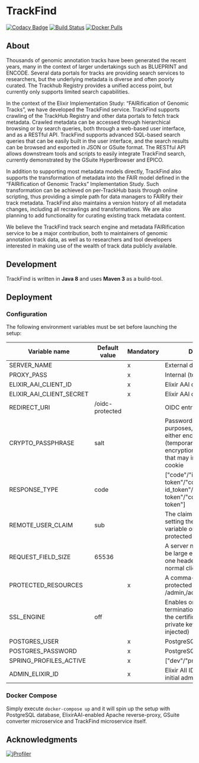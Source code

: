 # TrackFind

[![Codacy Badge](https://api.codacy.com/project/badge/Grade/c3f38d6ea0184dab99bf012a04892c4c)](https://www.codacy.com/app/dtitov/trackfind?utm_source=github.com&amp;utm_medium=referral&amp;utm_content=elixir-no-nels/trackfind&amp;utm_campaign=Badge_Grade)
[![Build Status](https://travis-ci.org/elixir-no-nels/trackfind.svg?branch=master)](https://travis-ci.org/elixir-no-nels/trackfind)
[![Docker Pulls](https://img.shields.io/docker/pulls/nels/trackfind.svg)](https://hub.docker.com/r/nels/trackfind/)

## About

Thousands of genomic annotation tracks have been generated the recent years, many in the context of larger undertakings such as BLUEPRINT and ENCODE. Several data portals for tracks are providing search services to researchers, but the underlying metadata is diverse and often poorly curated. The Trackhub Registry provides a unified access point, but currently only supports limited search capabilities.

In the context of the Elixir Implementation Study: “FAIRification of Genomic Tracks”, we have developed the TrackFind service. TrackFind supports crawling of the TrackHub Registry and other data portals to fetch track metadata. Crawled metadata can be accessed through hierarchical browsing or by search queries, both through a web-based user interface, and as a RESTful API. TrackFind supports advanced SQL-based search queries that can be easily built in the user interface, and the search results can be browsed and exported in JSON or GSuite format. The RESTful API allows downstream tools and scripts to easily integrate TrackFind search, currently demonstrated by the GSuite HyperBrowser and EPICO. 

In addition to supporting most metadata models directly, TrackFind also supports the transformation of metadata into the FAIR model defined in the “FAIRification of Genomic Tracks” Implementation Study. Such transformation can be achieved on per-TrackHub basis through online scripting, thus providing a simple path for data managers to FAIRify their track metadata. TrackFind also maintains a version history of all metadata changes, including all recrawlings and transformations. We are also planning to add functionality for curating existing track metadata content.

We believe the TrackFind track search engine and metadata FAIRification service to be a major contribution, both to maintainers of genomic annotation track data, as well as to researchers and tool developers interested in making use of the wealth of track data publicly available. 


## Development
TrackFind is written in **Java 8** and uses **Maven 3** as a build-tool.

## Deployment

### Configuration
The following environment variables must be set before launching the setup:

| Variable name            | Default value   | Mandatory | Description                                                                                                                                                          |
|--------------------------|-----------------|-----------|----------------------------------------------------------------------------------------------------------------------------------------------------------------------|
| SERVER_NAME              |                 | x         | External domain name                                                                                                                                                 |
| PROXY_PASS               |                 | x         | Internal (to Docker) host                                                                                                                                            |
| ELIXIR_AAI_CLIENT_ID     |                 | x         | Elixir AAI client ID                                                                                                                                                 |
| ELIXIR_AAI_CLIENT_SECRET |                 | x         | Elixir AAI client secret                                                                                                                                             |
| REDIRECT_URI             | /oidc-protected |           | OIDC entry-point                                                                                                                                                     |
| CRYPTO_PASSPHRASE        | salt            |           | Password for crypto purposes, this is used for either encryption of the (temporary) state cookie or encryption of cache entries, that may include the session cookie |
| RESPONSE_TYPE            | code            |           | ["code"/"id_token"/"id_token token"/"code id_token"/"code token"/"code id_token token"]                                                                              |
| REMOTE_USER_CLAIM        | sub             |           | The claim that is used when setting the REMOTE_USER variable on OpenID Connect protected paths                                                                       |
| REQUEST_FIELD_SIZE       | 65536           |           | A server needs this value to be large enough to hold any one header field from a normal client request                                                               |
| PROTECTED_RESOURCES      |                 | x         | A comma-separated list of protected endpoints, e.g.: /admin,/actuator                                                                                                |
| SSL_ENGINE               | off             |           | Enables or disables TLS termination (if set to "on", the certificate chain and a private key should be injected)                                                     |
| POSTGRES_USER            |                 | x         | PostgreSQL username                                                                                                                                                  |
| POSTGRES_PASSWORD        |                 | x         | PostgreSQL password                                                                                                                                                  |
| SPRING_PROFILES_ACTIVE   |                 | x         | ["dev"/"prod"]                                                                                                                                                       |
| ADMIN_ELIXIR_ID          |                 | x         | Elixir AII ID of the TrackFind initial admin user                                                                                                                    |

### Docker Compose
Simply execute `docker-compose up` and it will spin up the setup with PostgreSQL database, ElixirAAI-enabled Apache reverse-proxy, GSuite converter microservice and TrackFind microservice itself.

## Acknowledgments

[![jProfiler](https://www.ej-technologies.com/images/product_banners/jprofiler_large.png)](https://www.ej-technologies.com/products/jprofiler/overview.html)
